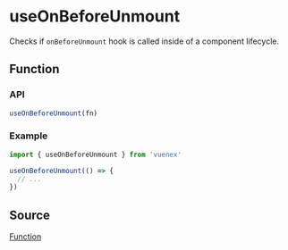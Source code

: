 # useOnBeforeUnmount

Checks if `onBeforeUnmount` hook is called inside of a component lifecycle.

## Function

### API

```js
useOnBeforeUnmount(fn)
```

### Example

```js
import { useOnBeforeUnmount } from 'vuenex'

useOnBeforeUnmount(() => {
  // ...
})
```

## Source

[Function](index.js)
